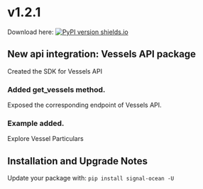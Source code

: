 # v1.2.1
Download here: [![PyPI version shields.io](https://img.shields.io/pypi/v/signal-ocean.svg)](https://pypi.python.org/pypi/signal-ocean/)

## New api integration: Vessels API package
Created the SDK for Vessels API

### Added get_vessels method.
Exposed the corresponding endpoint of Vessels API.

### Example added.
Explore Vessel Particulars

## Installation and Upgrade Notes
Update your package with:
`pip install signal-ocean -U`